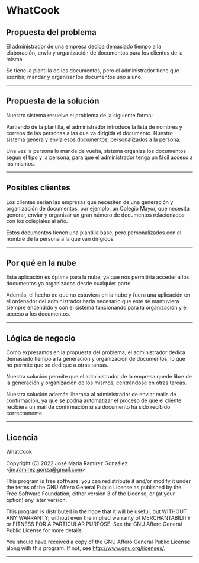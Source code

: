 # WhatCook

## Propuesta del problema

El administrador de una empresa dedica demasiado tiempo a la elaboración, envío y organización de documentos para los clientes de la misma.

Se tiene la plantilla de los documentos, pero el administrador tiene que escribir, mandar y organizar los documentos uno a uno.

---

## Propuesta de la solución

Nuestro sistema resuelve el problema de la siguiente forma:

Partiendo de la plantilla, el administrador introduce la lista de nombres y correos de las personas a las que va dirigida el documento.
Nuestro sistema genera y envía esos documentos, personalizados a la persona.

Una vez la persona lo manda de vuelta, sistema organiza los documentos según el tipo y la persona, para que el administrador tenga un fácil acceso a los mismos.

---

## Posibles clientes

Los clientes serían las empresas que necesiten de una generación y organización de documentos, por ejemplo, un Colegio Mayor, que necesita generar, enviar y organizar un gran número de documentos relacionados con los colegiales al año.

Estos documentos tienen una plantilla base, pero personalizados con el nombre de la persona a la que van dirigidos.

---

## Por qué en la nube

Esta aplicación es óptima para la nube, ya que nos permitiría acceder a los documentos ya organizados desde cualquier parte.

Además, el hecho de que no estuviera en la nube y fuera una aplicación en el ordenador del administrador haría necesario que este se mantuviera siempre encendido y con el sistema funcionando para la organización y el acceso a los documentos.

---

## Lógica de negocio

Como expresamos en la propuesta del problema, el administrador dedica demasiado tiempo a la generación y organización de documentos, lo que no permite que se dedique a otras tareas.

Nuestra solución permite que el administrador de la empresa quede libre de la generación y organización de los mismos, centrándose en otras tareas.

Nuestra solución además liberaría al administrador de enviar mails de confirmación, ya que se podría automatizar el proceso de que el cliente recibiera un mail de confirmación si su documento ha sido recibido correctamente.

---
  
## Licencia

WhatCook

Copyright (C) 2022  José María Ramírez González \<jm.ramirez.gonza@gmail.com\>

This program is free software: you can redistribute it and/or modify
it under the terms of the GNU Affero General Public License as published by
the Free Software Foundation, either version 3 of the License, or
(at your option) any later version.

This program is distributed in the hope that it will be useful,
but WITHOUT ANY WARRANTY; without even the implied warranty of
MERCHANTABILITY or FITNESS FOR A PARTICULAR PURPOSE.  See the
GNU Affero General Public License for more details.

You should have received a copy of the GNU Affero General Public License
along with this program.  If not, see <http://www.gnu.org/licenses/>.

---

